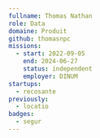 ```yaml
---
fullname: Thomas Nathan
role: Data
domaine: Produit
github: thomasnpc
missions:
  - start: 2022-09-05
    end: 2024-06-27
    status: independent
    employer: DINUM
startups:
  - recosante
previously:
  - locatio
badges:
  - segur
---
```



